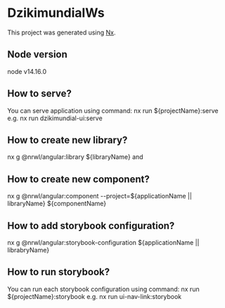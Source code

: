 # DzikimundialWs

This project was generated using [Nx](https://nx.dev).

## Node version

node v14.16.0

## How to serve?

You can serve application using command: nx run ${projectName}:serve e.g. nx run dzikimundial-ui:serve

## How to create new library?

nx g @nrwl/angular:library ${libraryName} and

## How to create new component?

nx g @nrwl/angular:component --project=${applicationName || libraryName} ${componentName}

## How to add storybook configuration?

nx g @nrwl/angular:storybook-configuration ${applicationName || librabryName}

## How to run storybook?

You can run each storybook configuration using command: nx run ${projectName}:storybook e.g. nx run ui-nav-link:storybook